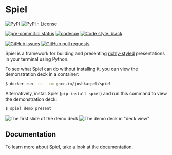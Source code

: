 # Spiel

[![PyPI](https://img.shields.io/pypi/v/spiel)](https://pypi.org/project/spiel/)
[![PyPI - License](https://img.shields.io/pypi/l/spiel)](https://pypi.org/project/spiel/)

[![pre-commit.ci status](https://results.pre-commit.ci/badge/github/JoshKarpel/spiel/main.svg)](https://results.pre-commit.ci/latest/github/JoshKarpel/spiel/main)
[![codecov](https://codecov.io/gh/JoshKarpel/spiel/branch/main/graph/badge.svg?token=2sjP4V0AfY)](https://codecov.io/gh/JoshKarpel/spiel)
[![Code style: black](https://img.shields.io/badge/code%20style-black-000000.svg)](https://github.com/psf/black)

[![GitHub issues](https://img.shields.io/github/issues/JoshKarpel/spiel)](https://github.com/JoshKarpel/spiel/issues)
[![GitHub pull requests](https://img.shields.io/github/issues-pr/JoshKarpel/spiel)](https://github.com/JoshKarpel/spiel/pulls)

Spiel is a framework for building and presenting [richly-styled](https://github.com/Textualize/rich) presentations in your terminal using Python.

To see what Spiel can do without installing it, you can view the demonstration deck in a container:
```bash
$ docker run -it --rm ghcr.io/joshkarpel/spiel
```
Alternatively, install Spiel (`pip install spiel`) and run this command to view the demonstration deck:
```bash
$ spiel demo present
```

![The first slide of the demo deck](./docs/assets/demo.svg)
![The demo deck in "deck view"](./docs/assets/deck.svg)

## Documentation

To learn more about Spiel, take a look at the [documentation](https://www.spiel.how).
